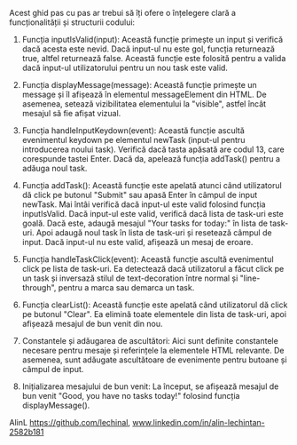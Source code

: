 Acest ghid pas cu pas ar trebui să îți ofere o înțelegere clară a funcționalității și structurii codului:

1. Funcția inputIsValid(input): Această funcție primește un input și verifică dacă acesta este nevid. Dacă input-ul nu este gol, funcția returnează true, altfel returnează false. Această funcție este folosită pentru a valida dacă input-ul utilizatorului pentru un nou task este valid.

2. Funcția displayMessage(message): Această funcție primește un message și îl afișează în elementul messageElement din HTML. De asemenea, setează vizibilitatea elementului la "visible", astfel încât mesajul să fie afișat vizual.

3. Funcția handleInputKeydown(event): Această funcție ascultă evenimentul keydown pe elementul newTask (input-ul pentru introducerea noului task). Verifică dacă tasta apăsată are codul 13, care corespunde tastei Enter. Dacă da, apelează funcția addTask() pentru a adăuga noul task.

4. Funcția addTask(): Această funcție este apelată atunci când utilizatorul dă click pe butonul "Submit" sau apasă Enter în câmpul de input newTask. Mai întâi verifică dacă input-ul este valid folosind funcția inputIsValid. Dacă input-ul este valid, verifică dacă lista de task-uri este goală. Dacă este, adaugă mesajul "Your tasks for today:" în lista de task-uri. Apoi adaugă noul task în lista de task-uri și resetează câmpul de input. Dacă input-ul nu este valid, afișează un mesaj de eroare.

5. Funcția handleTaskClick(event): Această funcție ascultă evenimentul click pe lista de task-uri. Ea detectează dacă utilizatorul a făcut click pe un task și inversază stilul de text-decoration între normal și "line-through", pentru a marca sau demarca un task.

6. Funcția clearList(): Această funcție este apelată când utilizatorul dă click pe butonul "Clear". Ea elimină toate elementele din lista de task-uri, apoi afișează mesajul de bun venit din nou.

7. Constantele și adăugarea de ascultători: Aici sunt definite constantele necesare pentru mesaje și referințele la elementele HTML relevante. De asemenea, sunt adăugate ascultătoare de evenimente pentru butoane și câmpul de input.

8. Inițializarea mesajului de bun venit: La început, se afișează mesajul de bun venit "Good, you have no tasks today!" folosind funcția displayMessage().

AlinL
https://github.com/lechinal,
www.linkedin.com/in/alin-lechintan-2582b181
